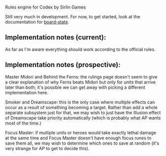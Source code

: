 Rules engine for Codex by Sirlin Games

Still very much in development. For now, to get started, look at the documentation for [board-state](https://www.npmjs.com/package/board-state).

## Implementation notes (current):

As far as I'm aware everything should work according to the official rules.

## Implementation notes (prospective):

Master Midori and Behind the Ferns: the rulings page doesn't seem to give a
clear explanation of why Ferns beats Midori but only for units that arrive
later than both; it's possible we can get away with picking a different
implementation here.

Smoker and Dreamscape: this is the only case where multiple effects can occur
as a result of something becoming a target. Rather than add a whole separate
subsystem just for that, we may wish to just have the Illusion effect of
Dreamscape take priority automatically (which is probably what AP wants most
of the time.)

Focus Master: if multiple units or heroes would take exactly lethal damage at
the same time and Focus Master doesn't have enough focus runes to save them
all, we may wish to determine which ones to save at random (it's very strange
for AP to get to decide this).
